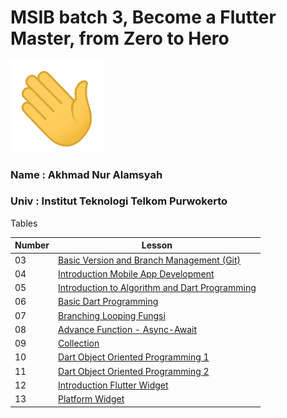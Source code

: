 # MSIB batch 3, Become a Flutter Master, from Zero to Hero

<img src="https://raw.githubusercontent.com/ABSphreak/ABSphreak/master/gifs/Hi.gif" width="150px">

### Name : Akhmad Nur Alamsyah
### Univ : Institut Teknologi Telkom Purwokerto

Tables

|Number |Lesson |
|----- |----- |
|03 | [Basic Version and Branch Management (Git)](https://github.com/Madd-G/flutter-Akhmad-Nur-Alamsyah/tree/main/03_Basic%20Version%20and%20Branch%20Management%20(Git)) | 
|04 | [Introduction Mobile App Development](https://github.com/Madd-G/flutter-Akhmad-Nur-Alamsyah/tree/main/04_Introduction%20Mobile%20App%20Development) |
|05 | [Introduction to Algorithm and Dart Programming](https://github.com/Madd-G/flutter-Akhmad-Nur-Alamsyah/tree/main/05_Introduction%20to%20Algorithm%20and%20Dart%20Programming) |
|06 | [Basic Dart Programming](https://github.com/Madd-G/flutter-Akhmad-Nur-Alamsyah/tree/main/06_Basic%20Dart%20Programming) |
|07 | [Branching Looping Fungsi](https://github.com/Madd-G/flutter-Akhmad-Nur-Alamsyah/tree/main/07_Branching%20Looping%20Function) |
|08 | [Advance Function - Async-Await](https://github.com/Madd-G/flutter-Akhmad-Nur-Alamsyah/tree/main/08_Advance%20Function-%20Async-Await) |
|09 | [Collection](https://github.com/Madd-G/flutter-Akhmad-Nur-Alamsyah/tree/main/09_Collection) |
|10 | [Dart Object Oriented Programming 1](https://github.com/Madd-G/flutter-Akhmad-Nur-Alamsyah/tree/main/10_Dart%20Object%20Oriented%20Programming%201) |
|11 | [Dart Object Oriented Programming 2](https://github.com/Madd-G/flutter-Akhmad-Nur-Alamsyah/tree/main/11_Dart%20Object%20Oriented%20Programming%202) |
|12 | [Introduction Flutter Widget](https://github.com/Madd-G/flutter-Akhmad-Nur-Alamsyah/tree/main/12_Introduction%20Flutter%20Widget) |
|13 | [Platform Widget](https://github.com/Madd-G/flutter-Akhmad-Nur-Alamsyah/tree/main/13_Platform%20Widget) |